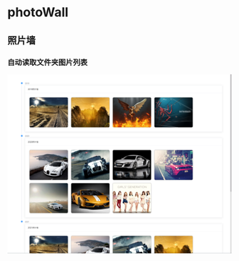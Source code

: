 # photoWall

## 照片墙

### 自动读取文件夹图片列表


<img src="https://github.com/zgeaw/photo-wall/blob/master/dist/demo.png?raw=true"/>
